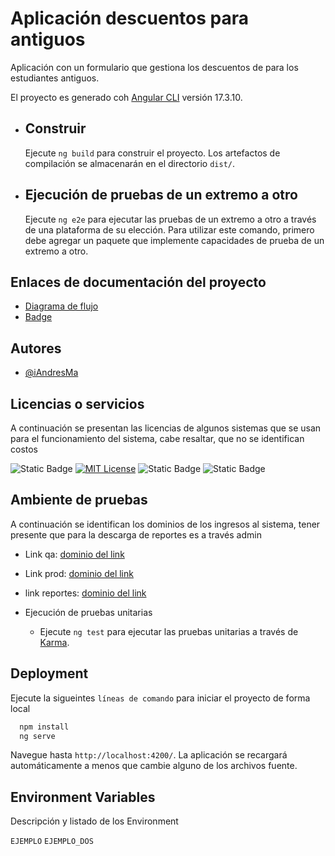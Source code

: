 
# Aplicación descuentos para antiguos
Aplicación con un formulario que gestiona los descuentos de para los estudiantes antiguos.

El proyecto es generado coh [Angular CLI](https://github.com/angular/angular-cli) versión 17.3.10.

- ## Construir
  Ejecute `ng build` para construir el proyecto. Los artefactos de compilación se almacenarán en el directorio `dist/`.

- ## Ejecución de pruebas de un extremo a otro
  Ejecute `ng e2e` para ejecutar las pruebas de un extremo a otro a través de una plataforma de su elección. Para utilizar este comando, primero debe agregar un paquete que implemente capacidades de prueba de un extremo a otro.


## Enlaces de documentación del proyecto
 - [Diagrama de flujo](https://www.figma.com/slides/Fl2b7QY913QX5CTBFf6m68/Educontigo-system-integration-presentation?node-id=1-1071&t=TqpfMRVRReMImTgJ-1)
 - [Badge](https://shields.io/badges)

## Autores

- [@iAndresMa](https://github.com/iAndresMa)


## Licencias o servicios
A continuación se presentan las licencias de algunos sistemas que se usan para el funcionamiento del sistema, cabe resaltar, que no se identifican costos

![Static Badge](https://img.shields.io/badge/npm-license?style=flat-square&logo=npm&logoColor=white&logoSize=auto&label=License&labelColor=grace&color=red&cacheSeconds=3600&link=https%3A%2F%2Fgithub.com%2Fangular%2Fangular-cli)
[![MIT License](https://img.shields.io/badge/License-MIT-green.svg)](https://choosealicense.com/licenses/mit/)
![Static Badge](https://img.shields.io/badge/Digibee-service?style=flat-square&logo=google&logoColor=white&logoSize=auto&label=service&labelColor=grace&color=purple&cacheSeconds=3600&link=https%3A%2F%2Fdocs.digibee.com%2Fdocumentation%2Flicensing%2Flicensing-models)
![Static Badge](https://img.shields.io/badge/angular-license?style=flat-square&logo=angular&logoColor=white&logoSize=auto&label=License&labelColor=grace&color=red&cacheSeconds=3600&link=https%3A%2F%2Fgithub.com%2Fangular%2Fangular-cli)


## Ambiente de pruebas
A continuación se identifican los dominios de los ingresos al sistema, tener presente que para la descarga de reportes es a través admin

- Link qa: [dominio del link](https://link_del_ambiente)
- Link prod: [dominio del link](https://link_del_ambiente)
- link reportes: [dominio del link](https://link_del_ambiente)

- Ejecución de pruebas unitarias
  - Ejecute `ng test` para ejecutar las pruebas unitarias a través de [Karma](https://karma-runner.github.io).


## Deployment

Ejecute la sigueintes `líneas de comando` para iniciar el proyecto de forma local

```bash
  npm install
  ng serve
```
Navegue hasta `http://localhost:4200/`. La aplicación se recargará automáticamente a menos que cambie alguno de los archivos fuente.

## Environment Variables
Descripción y listado de los Environment

`EJEMPLO`
`EJEMPLO_DOS`